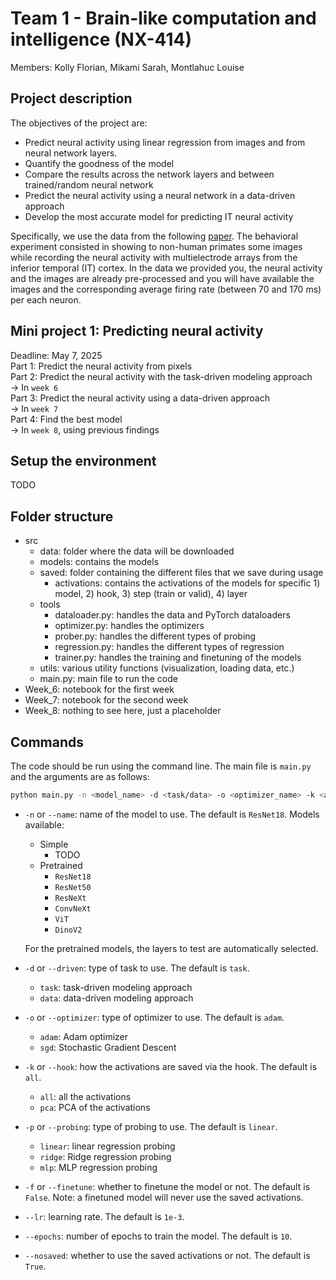 # Team 1 - Brain-like computation and intelligence (NX-414)
Members: Kolly Florian, Mikami Sarah, Montlahuc Louise
## Project description
The objectives of the project are:
- Predict neural activity using linear regression from images and from neural network layers.
- Quantify the goodness of the model
- Compare the results across the network layers and between trained/random neural network
- Predict the neural activity using a neural network in a data-driven approach
- Develop the most accurate model for predicting IT neural activity

Specifically, we use the data from the following [paper](https://www.jneurosci.org/content/jneuro/35/39/13402.full.pdf). The behavioral experiment consisted in showing to non-human primates some images while recording the neural activity with multielectrode arrays from the inferior temporal (IT) cortex. In the data we provided you, the neural activity and the images are already pre-processed and you will have available the images and the corresponding average firing rate (between 70 and 170 ms) per each neuron.

## Mini project 1: Predicting neural activity

Deadline: May 7, 2025 </br>
Part 1: Predict the neural activity from pixels </br>
Part 2: Predict the neural activity with the task-driven modeling approach </br>
&rarr; In `week 6` </br>
Part 3: Predict the neural activity using a data-driven approach </br>
&rarr; In `week 7` </br>
Part 4: Find the best model </br>
&rarr; In `week 8`, using previous findings </br>

## Setup the environment
TODO

## Folder structure
- src
    - data: folder where the data will be downloaded
    - models: contains the models
    - saved: folder containing the different files that we save during usage
        - activations: contains the activations of the models for specific 1) model, 2) hook, 3) step (train or valid), 4) layer
    - tools
        - dataloader.py: handles the data and PyTorch dataloaders
        - optimizer.py: handles the optimizers
        - prober.py: handles the different types of probing
        - regression.py: handles the different types of regression
        - trainer.py: handles the training and finetuning of the models
    - utils: various utility functions (visualization, loading data, etc.)
    - main.py: main file to run the code
- Week_6: notebook for the first week
- Week_7: notebook for the second week
- Week_8: nothing to see here, just a placeholder

## Commands
The code should be run using the command line. The main file is `main.py` and the arguments are as follows:
```bash
python main.py -n <model_name> -d <task/data> -o <optimizer_name> -k <all/pca> -f <finetune> --lr <lr> -p <probing_name>
```

- `-n` or `--name`: name of the model to use. The default is `ResNet18`.
    Models available:
    - Simple
        - TODO
    - Pretrained
        - `ResNet18`
        - `ResNet50`
        - `ResNeXt`
        - `ConvNeXt`
        - `ViT`
        - `DinoV2`
    
    For the pretrained models, the layers to test are automatically selected.
- `-d` or `--driven`: type of task to use. The default is `task`.
    - `task`: task-driven modeling approach
    - `data`: data-driven modeling approach
- `-o` or `--optimizer`: type of optimizer to use. The default is `adam`.
    - `adam`: Adam optimizer
    - `sgd`: Stochastic Gradient Descent
- `-k` or `--hook`: how the activations are saved via the hook. The default is `all`.
    - `all`: all the activations
    - `pca`: PCA of the activations
- `-p` or `--probing`: type of probing to use. The default is `linear`.
    - `linear`: linear regression probing
    - `ridge`: Ridge regression probing
    - `mlp`: MLP regression probing
- `-f` or `--finetune`: whether to finetune the model or not. The default is `False`.
    Note: a finetuned model will never use the saved activations.
- `--lr`: learning rate. The default is `1e-3`.
- `--epochs`: number of epochs to train the model. The default is `10`.
- `--nosaved`: whether to use the saved activations or not. The default is `True`.